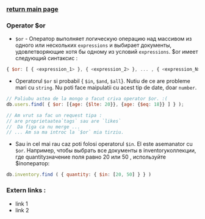 ### [return main page](../README.md)

### Operator $or
* `$or` - Оператор выполняет логическую операцию над массивом из одного или нескольких `expressions` и выбирает документы, удовлетворяющие хотя бы одному из условий `expressions`. $or имеет следующий синтаксис :

```js
{ $or: [ { <expression_1> }, { <expression_2> }, ... , { <expression_N> } ] }
```

* Operatorul `$or` si probabil { `$in`, `$and`, `$all`}. Nutiu de ce are probleme mari cu `string`. Nu poti face maipulatii cu acest tip de date, doar `number`.

```js
// Paliubu astea de la mongo o facut criva operator $or. :(
db.users.find( { $or: [{age: {$lte: 20}}, {age: {$eq: 18}} ] } );

// Am vrut sa fac un request tipa : 
// are proprietaatea`tags` sau are `likes`
//  Da figa ca nu merge ...
// ... Am sa ma introc la `$or` mia tirziu.
```

* Sau in cel mai rau caz poti folosi operatorul `$in`. El este asemanator cu `$or`. Например, чтобы выбрать все документы в inventoryколлекции, где quantityзначение поля равно 20 или 50 , используйте $inоператор:

```js
db.inventory.find ( { quantity: { $in: [20, 50] } } )
```

### Extern links :
* link 1
* link 2
